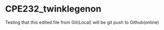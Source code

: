 # CPE232_twinklegenon

Testing that this edited file from Git(Local) will be git push to Github(online)
